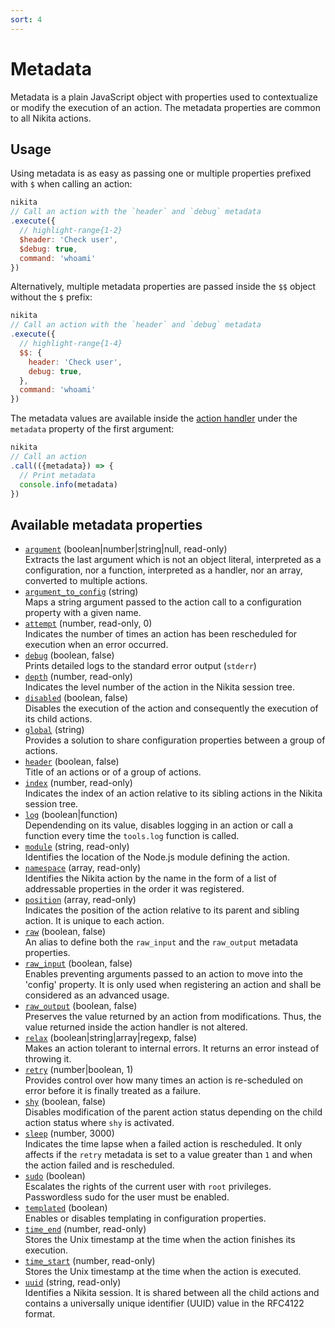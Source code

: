 ```yaml
---
sort: 4
---
```


# Metadata

Metadata is a plain JavaScript object with properties used to contextualize or modify the execution of an action. The metadata properties are common to all Nikita actions.

## Usage

Using metadata is as easy as passing one or multiple properties prefixed with `$` when calling an action:

```js
nikita
// Call an action with the `header` and `debug` metadata
.execute({
  // highlight-range{1-2}
  $header: 'Check user',
  $debug: true,
  command: 'whoami'
})
```

Alternatively, multiple metadata properties are passed inside the `$$` object without the `$` prefix:

```js
nikita
// Call an action with the `header` and `debug` metadata
.execute({
  // highlight-range{1-4}
  $$: {
    header: 'Check user',
    debug: true,
  },
  command: 'whoami'
})
```

The metadata values are available inside the [action handler](/current/action/handler) under the `metadata` property of the first argument:

```js
nikita
// Call an action
.call(({metadata}) => {
  // Print metadata
  console.info(metadata)
})
```

## Available metadata properties

* [`argument`](/current/action/metadata/argument/) (boolean|number|string|null, read-only)   
  Extracts the last argument which is not an object literal, interpreted as a configuration, nor a function, interpreted as a handler, nor an array, converted to multiple actions.
* [`argument_to_config`](/current/action/metadata/argument_to_config/) (string)   
  Maps a string argument passed to the action call to a configuration property with a given name.
* [`attempt`](/current/action/metadata/attempt/) (number, read-only, 0)   
  Indicates the number of times an action has been rescheduled for execution when an error occurred.
* [`debug`](/current/action/metadata/debug/) (boolean, false)   
  Prints detailed logs to the standard error output (`stderr`)
* [`depth`](/current/action/metadata/depth/) (number, read-only)   
  Indicates the level number of the action in the Nikita session tree.
* [`disabled`](/current/action/metadata/disabled/) (boolean, false)   
  Disables the execution of the action and consequently the execution of its child actions.
* [`global`](/current/action/metadata/global/) (string)   
  Provides a solution to share configuration properties between a group of actions.
* [`header`](/current/action/metadata/header/) (boolean, false)   
  Title of an actions or of a group of actions.
* [`index`](/current/action/metadata/index/) (number, read-only)   
  Indicates the index of an action relative to its sibling actions in the Nikita session tree.
* [`log`](/current/action/metadata/log/) (boolean|function)   
  Dependending on its value, disables logging in an action or call a function every time the `tools.log` function is called.
* [`module`](/current/action/metadata/module/) (string, read-only)   
  Identifies the location of the Node.js module defining the action.
* [`namespace`](/current/action/metadata/namespace/) (array, read-only)   
  Identifies the Nikita action by the name in the form of a list of addressable properties in the order it was registered.
* [`position`](/current/action/metadata/position/) (array, read-only)   
  Indicates the position of the action relative to its parent and sibling action. It is unique to each action.
* [`raw`](/current/action/metadata/raw/) (boolean, false)   
  An alias to define both the `raw_input` and the `raw_output` metadata properties.
* [`raw_input`](/current/action/metadata/raw_input/) (boolean, false)   
  Enables preventing arguments passed to an action to move into the 'config' property. It is only used when registering an action and shall be considered as an advanced usage.
* [`raw_output`](/current/action/metadata/raw_output/) (boolean, false)   
  Preserves the value returned by an action from modifications. Thus, the value returned inside the action handler is not altered.
* [`relax`](/current/action/metadata/relax/) (boolean|string|array|regexp, false)   
  Makes an action tolerant to internal errors. It returns an error instead of throwing it.
* [`retry`](/current/action/metadata/retry/) (number|boolean, 1)   
  Provides control over how many times an action is re-scheduled on error before it is finally treated as a failure.
* [`shy`](/current/action/metadata/shy/) (boolean, false)   
  Disables modification of the parent action status depending on the child action status where `shy` is activated.
* [`sleep`](/current/action/metadata/sleep/) (number, 3000)   
  Indicates the time lapse when a failed action is rescheduled. It only affects if the `retry` metadata is set to a value greater than `1` and when the action failed and is rescheduled.
* [`sudo`](/metadata/action/metadata/sudo/) (boolean)   
  Escalates the rights of the current user with `root` privileges. Passwordless sudo for the user must be enabled.
* [`templated`](/current/action/metadata/templated/) (boolean)   
  Enables or disables templating in configuration properties.
* [`time_end`](/current/action/metadata/time_end/) (number, read-only)   
  Stores the Unix timestamp at the time when the action finishes its execution.
* [`time_start`](/current/action/metadata/time_start/) (number, read-only)   
  Stores the Unix timestamp at the time when the action is executed.
* [`uuid`](/current/action/metadata/uuid/) (string, read-only)   
  Identifies a Nikita session. It is shared between all the child actions and contains a universally unique identifier (UUID) value in the RFC4122 format.
